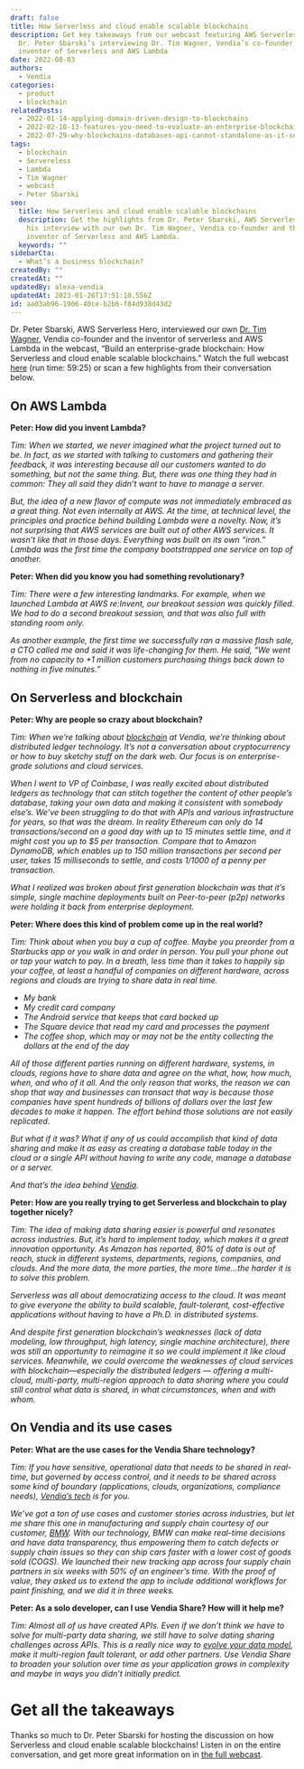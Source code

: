 ```yaml
---
draft: false
title: How Serverless and cloud enable scalable blockchains
description: Get key takeaways from our webcast featuring AWS Serverless Hero
  Dr. Peter Sbarski’s interviewing Dr. Tim Wagner, Vendia’s co-founder and the
  inventor of Serverless and AWS Lambda
date: 2022-08-03
authors:
  - Vendia
categories:
  - product
  - blockchain
relatedPosts:
  - 2022-01-14-applying-domain-driven-design-to-blockchains
  - 2022-02-18-13-features-you-need-to-evaluate-an-enterprise-blockchain-platform
  - 2022-07-29-why-blockchains-databases-api-cannot-standalone-as-it-solutions
tags:
  - blockchain
  - Servereless
  - Lambda
  - Tim Wagner
  - webcast
  - Peter Sbarski
seo:
  title: How Serverless and cloud enable scalable blockchains
  description: Get the highlights from Dr. Peter Sbarski, AWS Serverless Hero, and
    his interview with our own Dr. Tim Wagner, Vendia co-founder and the
    inventor of Serverless and AWS Lambda.
  keywords: ""
sidebarCta:
  - What’s a business blockchain?
createdBy: ""
createdAt: ""
updatedBy: alexa-vendia
updatedAt: 2023-01-26T17:51:10.556Z
id: aa03ab96-1906-40ce-b2b6-f84d938d43d2
---
```


Dr. Peter Sbarski, AWS Serverless Hero, interviewed our own [Dr. Tim Wagner](https://www.vendia.com/blog/author/tim-wagner), Vendia co-founder and the inventor of serverless and AWS Lambda in the webcast, “Build an enterprise-grade blockchain: How Serverless and cloud enable scalable blockchains.” Watch the full webcast [here](https://8766854.fs1.hubspotusercontent-na1.net/hubfs/8766854/Videos/Webcasts/How%20to%20build%20an%20enterprise%20blockchain.mp4) (run time: 59:25) or scan a few highlights from their conversation below.

## On AWS Lambda

**Peter: How did you invent Lambda?**

*Tim: When we started, we never imagined what the project turned out to be. In fact, as we started with talking to customers and gathering their feedback, it was interesting because all our customers wanted to do something, but not the same thing. But, there was one thing they had in common: They all said they didn’t want to have to manage a server.* 

*But, the idea of a new flavor of compute was not immediately embraced as a great thing. Not even internally at AWS.* *At the time, at technical level, the principles and practice behind building Lambda were a novelty. Now, it’s not surprising that AWS services are built out of other AWS services. It wasn’t like that in those days. Everything was built on its own “iron.” Lambda was the first time the company bootstrapped one service on top of another.* 

**Peter: When did you know you had something revolutionary?**

*Tim: There were a few interesting landmarks. For example, when we launched Lambda at AWS re:Invent, our breakout session was quickly filled. We had to do a second breakout session, and that was also full with standing room only.*

*As another example, the first time we successfully ran a massive flash sale, a CTO called me and said it was life-changing for them. He said, “We went from no capacity to +1 million customers purchasing things back down to nothing in five minutes.”*

## On Serverless and blockchain

**Peter: Why are people so crazy about blockchain?**

*Tim: When we’re talking about [blockchain](https://www.vendia.com/use-cases/next-gen-blockchain) at Vendia, we’re thinking about distributed ledger technology. It’s not a conversation about cryptocurrency or how to buy sketchy stuff on the dark web. Our focus is on enterprise-grade solutions and cloud services.*

*When I went to VP of Coinbase, I was really excited about distributed ledgers as technology that can stitch together the content of other people’s database, taking your own data and making it consistent with somebody else’s. We’ve been struggling to do that with APIs and various infrastructure for years, so that was the dream. In reality Ethereum can only do 14 transactions/second on a good day with up to 15 minutes settle time, and it might cost you up to $5 per transaction. Compare that to Amazon DynamoDB, which enables up to 150 million transactions per second per user, takes 15 milliseconds to settle, and costs 1/1000 of a penny per transaction.*

*What I realized was broken about first generation blockchain was that it’s simple, single machine deployments built on Peer-to-peer (p2p) networks were holding it back from enterprise deployment.*

**Peter: Where does this kind of problem come up in the real world?**

*Tim: Think about when you buy a cup of coffee. Maybe you preorder from a Starbucks app or you walk in and order in person. You pull your phone out or tap your watch to pay. In a breath, less time than it takes to happily sip your coffee, at least a handful of companies on different hardware, across regions and clouds are trying to share data in real time.*

- *My bank*
- *My credit card company*
- *The Android service that keeps that card backed up*
- *The Square device that read my card and processes the payment*
- *The coffee shop, which may or may not be the entity collecting the dollars at the end of the day*

*All of those different parties running on different hardware, systems, in clouds, regions have to share data and agree on the what, how, how much, when, and who of it all. And the only reason that works, the reason we can shop that way and businesses can transact that way is because those companies have spent hundreds of billions of dollars over the last few decades to make it happen. The effort behind those solutions are not easily replicated.*

*But what if it was? What if any of us could accomplish that kind of data sharing and make it as easy as creating a database table today in the cloud or a single API without having to write any code, manage a database or a server.*

*And that’s the idea behind [Vendia](https://vendia.com/product).*

**Peter: How are you really trying to get Serverless and blockchain to play together nicely?**

*Tim: The idea of making data sharing easier is powerful and resonates across industries. But, it’s hard to implement today, which makes it a great innovation opportunity. As Amazon has reported, 80% of data is out of reach, stuck in different systems, departments, regions, companies, and clouds. And the more data, the more parties, the more time…the harder it is to solve this problem.*

*Serverless was all about democratizing access to the cloud. It was meant to give everyone the ability to build scalable, fault-tolerant, cost-effective applications without having to have a Ph.D. in distributed systems.*

*And despite first generation blockchain’s weaknesses (lack of data modeling, low throughput, high latency, single machine architecture), there was still an opportunity to reimagine it so we could implement it like cloud services. Meanwhile, we could overcome the weaknesses of cloud services with blockchain—especially the distributed ledgers — offering a multi-cloud, multi-party, multi-region approach to data sharing where you could still control what data is shared, in what circumstances, when and with whom.*

## On Vendia and its use cases

**Peter: What are the use cases for the Vendia Share technology?**

*Tim: If you have sensitive, operational data that needs to be shared in real-time, but governed by access control, and it needs to be shared across some kind of boundary (applications, clouds, organizations, compliance needs), [Vendia’s tech](https://vendia.com/product) is for you.*

*We’ve got a ton of use cases and customer stories across industries, but let me share this one in manufacturing and supply chain courtesy of our customer, [BMW](https://vendia.com/case-studies/bmw). With our technology, BMW can make real-time decisions and have data transparency, thus empowering them to catch defects or supply chain issues so they can ship cars faster with a lower cost of goods sold (COGS). We launched their new tracking app across four supply chain partners in six weeks with 50% of an engineer’s time. With the proof of value, they asked us to extend the app to include additional workflows for paint finishing, and we did it in three weeks.*

**Peter: As a solo developer, can I use Vendia Share? How will it help me?**

*Tim: Almost all of us have created APIs. Even if we don’t think we have to solve for multi-party data sharing, we still have to solve dating sharing challenges across APIs. This is a really nice way to [evolve your data model](https://www.vendia.com/docs/share), make it multi-region fault tolerant, or add other partners. Use Vendia Share to broaden your solution over time as your application grows in complexity and maybe in ways you didn’t initially predict.*

# Get all the takeaways

Thanks so much to Dr. Peter Sbarski for hosting the discussion on how Serverless and cloud enable scalable blockchains! Listen in on the entire conversation, and get more great information on in [the full webcast](https://8766854.fs1.hubspotusercontent-na1.net/hubfs/8766854/Videos/Webcasts/How%20to%20build%20an%20enterprise%20blockchain.mp4).